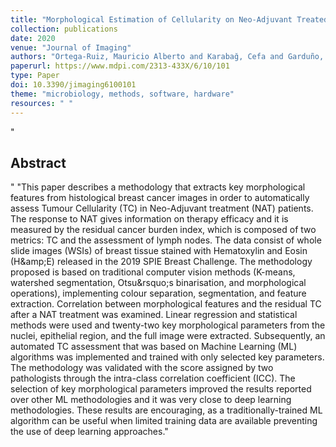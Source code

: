 ```yaml
--- 
title: "Morphological Estimation of Cellularity on Neo-Adjuvant Treated Breast Cancer Histological Images"
collection: publications
date: 2020
venue: "Journal of Imaging"
authors: "Ortega-Ruiz, Mauricio Alberto and Karabağ, Cefa and Garduño, Victor García and Reyes-Aldasoro, Constantino Carlos"
paperurl: https://www.mdpi.com/2313-433X/6/10/101
type: Paper
doi: 10.3390/jimaging6100101
theme: "microbiology, methods, software, hardware"
resources: " "
--- 
```

"<h2> Abstract </h2>" 
"This paper describes a methodology that extracts key morphological features from histological breast cancer images in order to automatically assess Tumour Cellularity (TC) in Neo-Adjuvant treatment (NAT) patients. The response to NAT gives information on therapy efficacy and it is measured by the residual cancer burden index, which is composed of two metrics: TC and the assessment of lymph nodes. The data consist of whole slide images (WSIs) of breast tissue stained with Hematoxylin and Eosin (H\&amp;E) released in the 2019 SPIE Breast Challenge. The methodology proposed is based on traditional computer vision methods (K-means, watershed segmentation, Otsu\&rsquo;s binarisation, and morphological operations), implementing colour separation, segmentation, and feature extraction. Correlation between morphological features and the residual TC after a NAT treatment was examined. Linear regression and statistical methods were used and twenty-two key morphological parameters from the nuclei, epithelial region, and the full image were extracted. Subsequently, an automated TC assessment that was based on Machine Learning (ML) algorithms was implemented and trained with only selected key parameters. The methodology was validated with the score assigned by two pathologists through the intra-class correlation coefficient (ICC). The selection of key morphological parameters improved the results reported over other ML methodologies and it was very close to deep learning methodologies. These results are encouraging, as a traditionally-trained ML algorithm can be useful when limited training data are available preventing the use of deep learning approaches." 
